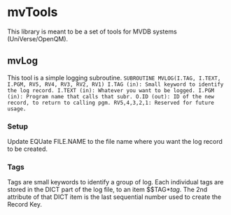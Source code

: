 # mvTools
This library is meant to be a set of tools for MVDB systems (UniVerse/OpenQM).
## mvLog
This tool is a simple logging subroutine.
`SUBROUTINE MVLOG(I.TAG, I.TEXT, I.PGM, RV5, RV4, RV3, RV2, RV1)
   I.TAG (in): Small keyword to identify the log record.
   I.TEXT (in): Whatever you want to be logged.
   I.PGM (in): Program name that calls that subr.
   O.ID (out): ID of the new record, to return to calling pgm.
   RV5,4,3,2,1: Reserved for future usage.`

### Setup
Update EQUate FILE.NAME to the file name where you want the log record to be created.

### Tags
Tags are small keywords to identify a group of log.
Each individual tags are stored in the DICT part of the log file, to an item $$TAG*_tag_.
The 2nd attribute of that DICT item is the last sequential number used to create the Record Key.